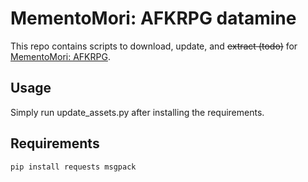 # MementoMori: AFKRPG datamine

This repo contains scripts to download, update, and ~~extract (todo)~~ for [MementoMori: AFKRPG](https://mememori-game.com/en/).

## Usage

Simply run update_assets.py after installing the requirements.

## Requirements

```cmd
pip install requests msgpack
```
